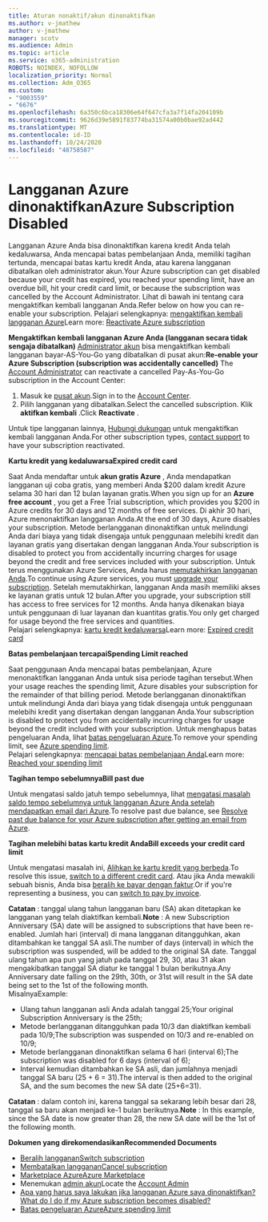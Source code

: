 ```yaml
---
title: Aturan nonaktif/akun dinonaktifkan
ms.author: v-jmathew
author: v-jmathew
manager: scotv
ms.audience: Admin
ms.topic: article
ms.service: o365-administration
ROBOTS: NOINDEX, NOFOLLOW
localization_priority: Normal
ms.collection: Adm_O365
ms.custom:
- "9003559"
- "6676"
ms.openlocfilehash: 6a350c6bca18306e64f647cfa3a7f14fa204109b
ms.sourcegitcommit: 9626d39e5891f83774ba31574a00b0bae92ad442
ms.translationtype: MT
ms.contentlocale: id-ID
ms.lasthandoff: 10/24/2020
ms.locfileid: "48758587"
---
```

# <a name="azure-subscription-disabled"></a><span data-ttu-id="8db28-102">Langganan Azure dinonaktifkan</span><span class="sxs-lookup"><span data-stu-id="8db28-102">Azure Subscription Disabled</span></span>

<span data-ttu-id="8db28-103">Langganan Azure Anda bisa dinonaktifkan karena kredit Anda telah kedaluwarsa, Anda mencapai batas pembelanjaan Anda, memiliki tagihan tertunda, mencapai batas kartu kredit Anda, atau karena langganan dibatalkan oleh administrator akun.</span><span class="sxs-lookup"><span data-stu-id="8db28-103">Your Azure subscription can get disabled because your credit has expired, you reached your spending limit, have an overdue bill, hit your credit card limit, or because the subscription was cancelled by the Account Administrator.</span></span> <span data-ttu-id="8db28-104">Lihat di bawah ini tentang cara mengaktifkan kembali langganan Anda.</span><span class="sxs-lookup"><span data-stu-id="8db28-104">Refer below on how you can re-enable your subscription.</span></span> <span data-ttu-id="8db28-105">Pelajari selengkapnya: [mengaktifkan kembali langganan Azure](https://docs.microsoft.com/azure/billing/billing-subscription-become-disable?WT.mc_id=Portal-Microsoft_Azure_Support)</span><span class="sxs-lookup"><span data-stu-id="8db28-105">Learn more: [Reactivate Azure subscription](https://docs.microsoft.com/azure/billing/billing-subscription-become-disable?WT.mc_id=Portal-Microsoft_Azure_Support)</span></span>

<span data-ttu-id="8db28-106">**Mengaktifkan kembali langganan Azure Anda (langganan secara tidak sengaja dibatalkan)** [Administrator akun](https://docs.microsoft.com/azure/billing/billing-subscription-transfer?WT.mc_id=Portal-Microsoft_Azure_Support#whoisaa) bisa mengaktifkan kembali langganan bayar-AS-You-Go yang dibatalkan di pusat akun:</span><span class="sxs-lookup"><span data-stu-id="8db28-106">**Re-enable your Azure Subscription (subscription was accidentally cancelled)** The [Account Administrator](https://docs.microsoft.com/azure/billing/billing-subscription-transfer?WT.mc_id=Portal-Microsoft_Azure_Support#whoisaa) can reactivate a cancelled Pay-As-You-Go subscription in the Account Center:</span></span>

1. <span data-ttu-id="8db28-107">Masuk ke [pusat akun](https://account.windowsazure.com/Subscriptions).</span><span class="sxs-lookup"><span data-stu-id="8db28-107">Sign in to the [Account Center](https://account.windowsazure.com/Subscriptions).</span></span>
2. <span data-ttu-id="8db28-108">Pilih langganan yang dibatalkan.</span><span class="sxs-lookup"><span data-stu-id="8db28-108">Select the cancelled subscription.</span></span> <span data-ttu-id="8db28-109">Klik **aktifkan kembali** .</span><span class="sxs-lookup"><span data-stu-id="8db28-109">Click **Reactivate** .</span></span>

<span data-ttu-id="8db28-110">Untuk tipe langganan lainnya, [Hubungi dukungan](https://portal.azure.com/?#blade/Microsoft_Azure_Support/HelpAndSupportBlade) untuk mengaktifkan kembali langganan Anda.</span><span class="sxs-lookup"><span data-stu-id="8db28-110">For other subscription types, [contact support](https://portal.azure.com/?#blade/Microsoft_Azure_Support/HelpAndSupportBlade) to have your subscription reactivated.</span></span>

<span data-ttu-id="8db28-111">**Kartu kredit yang kedaluwarsa**</span><span class="sxs-lookup"><span data-stu-id="8db28-111">**Expired credit card**</span></span>

<span data-ttu-id="8db28-112">Saat Anda mendaftar untuk **akun gratis Azure** , Anda mendapatkan langganan uji coba gratis, yang memberi Anda $200 dalam kredit Azure selama 30 hari dan 12 bulan layanan gratis.</span><span class="sxs-lookup"><span data-stu-id="8db28-112">When you sign up for an **Azure free account** , you get a Free Trial subscription, which provides you $200 in Azure credits for 30 days and 12 months of free services.</span></span> <span data-ttu-id="8db28-113">Di akhir 30 hari, Azure menonaktifkan langganan Anda.</span><span class="sxs-lookup"><span data-stu-id="8db28-113">At the end of 30 days, Azure disables your subscription.</span></span> <span data-ttu-id="8db28-114">Metode berlangganan dinonaktifkan untuk melindungi Anda dari biaya yang tidak disengaja untuk penggunaan melebihi kredit dan layanan gratis yang disertakan dengan langganan Anda.</span><span class="sxs-lookup"><span data-stu-id="8db28-114">Your subscription is disabled to protect you from accidentally incurring charges for usage beyond the credit and free services included with your subscription.</span></span> <span data-ttu-id="8db28-115">Untuk terus menggunakan Azure Services, Anda harus [memutakhirkan langganan Anda](https://docs.microsoft.com/azure/billing/billing-upgrade-azure-subscription?WT.mc_id=Portal-Microsoft_Azure_Support).</span><span class="sxs-lookup"><span data-stu-id="8db28-115">To continue using Azure services, you must [upgrade your subscription](https://docs.microsoft.com/azure/billing/billing-upgrade-azure-subscription?WT.mc_id=Portal-Microsoft_Azure_Support).</span></span> <span data-ttu-id="8db28-116">Setelah memutakhirkan, langganan Anda masih memiliki akses ke layanan gratis untuk 12 bulan.</span><span class="sxs-lookup"><span data-stu-id="8db28-116">After you upgrade, your subscription still has access to free services for 12 months.</span></span> <span data-ttu-id="8db28-117">Anda hanya dikenakan biaya untuk penggunaan di luar layanan dan kuantitas gratis.</span><span class="sxs-lookup"><span data-stu-id="8db28-117">You only get charged for usage beyond the free services and quantities.</span></span>  
<span data-ttu-id="8db28-118">Pelajari selengkapnya: [kartu kredit kedaluwarsa](https://docs.microsoft.com/azure/billing/billing-subscription-become-disable?WT.mc_id=Portal-Microsoft_Azure_Support#your-credit-is-expired)</span><span class="sxs-lookup"><span data-stu-id="8db28-118">Learn more: [Expired credit card](https://docs.microsoft.com/azure/billing/billing-subscription-become-disable?WT.mc_id=Portal-Microsoft_Azure_Support#your-credit-is-expired)</span></span>

<span data-ttu-id="8db28-119">**Batas pembelanjaan tercapai**</span><span class="sxs-lookup"><span data-stu-id="8db28-119">**Spending Limit reached**</span></span>

<span data-ttu-id="8db28-120">Saat penggunaan Anda mencapai batas pembelanjaan, Azure menonaktifkan langganan Anda untuk sisa periode tagihan tersebut.</span><span class="sxs-lookup"><span data-stu-id="8db28-120">When your usage reaches the spending limit, Azure disables your subscription for the remainder of that billing period.</span></span> <span data-ttu-id="8db28-121">Metode berlangganan dinonaktifkan untuk melindungi Anda dari biaya yang tidak disengaja untuk penggunaan melebihi kredit yang disertakan dengan langganan Anda.</span><span class="sxs-lookup"><span data-stu-id="8db28-121">Your subscription is disabled to protect you from accidentally incurring charges for usage beyond the credit included with your subscription.</span></span> <span data-ttu-id="8db28-122">Untuk menghapus batas pengeluaran Anda, lihat [batas pengeluaran Azure](https://docs.microsoft.com/azure/cost-management-billing/manage/spending-limit?WT.mc_id=Portal-Microsoft_Azure_Support).</span><span class="sxs-lookup"><span data-stu-id="8db28-122">To remove your spending limit, see [Azure spending limit](https://docs.microsoft.com/azure/cost-management-billing/manage/spending-limit?WT.mc_id=Portal-Microsoft_Azure_Support).</span></span>  
<span data-ttu-id="8db28-123">Pelajari selengkapnya: [mencapai batas pembelanjaan Anda](https://docs.microsoft.com/azure/cost-management-billing/manage/subscription-disabled?WT.mc_id=Portal-Microsoft_Azure_Support#you-reached-your-spending-limit)</span><span class="sxs-lookup"><span data-stu-id="8db28-123">Learn more: [Reached your spending limit](https://docs.microsoft.com/azure/cost-management-billing/manage/subscription-disabled?WT.mc_id=Portal-Microsoft_Azure_Support#you-reached-your-spending-limit)</span></span>

<span data-ttu-id="8db28-124">**Tagihan tempo sebelumnya**</span><span class="sxs-lookup"><span data-stu-id="8db28-124">**Bill past due**</span></span>

<span data-ttu-id="8db28-125">Untuk mengatasi saldo jatuh tempo sebelumnya, lihat [mengatasi masalah saldo tempo sebelumnya untuk langganan Azure Anda setelah mendapatkan email dari Azure](https://docs.microsoft.com/azure/billing/billing-azure-subscription-past-due-balance?WT.mc_id=Portal-Microsoft_Azure_Support).</span><span class="sxs-lookup"><span data-stu-id="8db28-125">To resolve past due balance, see [Resolve past due balance for your Azure subscription after getting an email from Azure](https://docs.microsoft.com/azure/billing/billing-azure-subscription-past-due-balance?WT.mc_id=Portal-Microsoft_Azure_Support).</span></span>

<span data-ttu-id="8db28-126">**Tagihan melebihi batas kartu kredit Anda**</span><span class="sxs-lookup"><span data-stu-id="8db28-126">**Bill exceeds your credit card limit**</span></span>

<span data-ttu-id="8db28-127">Untuk mengatasi masalah ini, [Alihkan ke kartu kredit yang berbeda](https://docs.microsoft.com/azure/billing/billing-how-to-change-credit-card?WT.mc_id=Portal-Microsoft_Azure_Support).</span><span class="sxs-lookup"><span data-stu-id="8db28-127">To resolve this issue, [switch to a different credit card](https://docs.microsoft.com/azure/billing/billing-how-to-change-credit-card?WT.mc_id=Portal-Microsoft_Azure_Support).</span></span> <span data-ttu-id="8db28-128">Atau jika Anda mewakili sebuah bisnis, Anda bisa [beralih ke bayar dengan faktur](https://docs.microsoft.com/azure/billing/billing-how-to-pay-by-invoice?WT.mc_id=Portal-Microsoft_Azure_Support).</span><span class="sxs-lookup"><span data-stu-id="8db28-128">Or if you're representing a business, you can [switch to pay by invoice](https://docs.microsoft.com/azure/billing/billing-how-to-pay-by-invoice?WT.mc_id=Portal-Microsoft_Azure_Support).</span></span>

<span data-ttu-id="8db28-129">**Catatan** : tanggal ulang tahun langganan baru (SA) akan ditetapkan ke langganan yang telah diaktifkan kembali.</span><span class="sxs-lookup"><span data-stu-id="8db28-129">**Note** : A new Subscription Anniversary (SA) date will be assigned to subscriptions that have been re-enabled.</span></span> <span data-ttu-id="8db28-130">Jumlah hari (interval) di mana langganan ditangguhkan, akan ditambahkan ke tanggal SA asli.</span><span class="sxs-lookup"><span data-stu-id="8db28-130">The number of days (interval) in which the subscription was suspended, will be added to the original SA date.</span></span> <span data-ttu-id="8db28-131">Tanggal ulang tahun apa pun yang jatuh pada tanggal 29, 30, atau 31 akan mengakibatkan tanggal SA diatur ke tanggal 1 bulan berikutnya.</span><span class="sxs-lookup"><span data-stu-id="8db28-131">Any Anniversary date falling on the 29th, 30th, or 31st will result in the SA date being set to the 1st of the following month.</span></span>  
<span data-ttu-id="8db28-132">Misalnya</span><span class="sxs-lookup"><span data-stu-id="8db28-132">Example:</span></span>

- <span data-ttu-id="8db28-133">Ulang tahun langganan asli Anda adalah tanggal 25;</span><span class="sxs-lookup"><span data-stu-id="8db28-133">Your original Subscription Anniversary is the 25th;</span></span>
- <span data-ttu-id="8db28-134">Metode berlangganan ditangguhkan pada 10/3 dan diaktifkan kembali pada 10/9;</span><span class="sxs-lookup"><span data-stu-id="8db28-134">The subscription was suspended on 10/3 and re-enabled on 10/9;</span></span>
- <span data-ttu-id="8db28-135">Metode berlangganan dinonaktifkan selama 6 hari (interval 6);</span><span class="sxs-lookup"><span data-stu-id="8db28-135">The subscription was disabled for 6 days (interval of 6);</span></span>
- <span data-ttu-id="8db28-136">Interval kemudian ditambahkan ke SA asli, dan jumlahnya menjadi tanggal SA baru (25 + 6 = 31).</span><span class="sxs-lookup"><span data-stu-id="8db28-136">The interval is then added to the original SA, and the sum becomes the new SA date (25+6=31).</span></span> 

<span data-ttu-id="8db28-137">**Catatan** : dalam contoh ini, karena tanggal sa sekarang lebih besar dari 28, tanggal sa baru akan menjadi ke-1 bulan berikutnya.</span><span class="sxs-lookup"><span data-stu-id="8db28-137">**Note** : In this example, since the SA date is now greater than 28, the new SA date will be the 1st of the following month.</span></span>

<span data-ttu-id="8db28-138">**Dokumen yang direkomendasikan**</span><span class="sxs-lookup"><span data-stu-id="8db28-138">**Recommended Documents**</span></span>

- [<span data-ttu-id="8db28-139">Beralih langganan</span><span class="sxs-lookup"><span data-stu-id="8db28-139">Switch subscription</span></span>](https://docs.microsoft.com/azure/billing/billing-how-to-switch-azure-offer?WT.mc_id=Portal-Microsoft_Azure_Support)  
- [<span data-ttu-id="8db28-140">Membatalkan langganan</span><span class="sxs-lookup"><span data-stu-id="8db28-140">Cancel subscription</span></span>](https://docs.microsoft.com/azure/billing/billing-how-to-cancel-azure-subscription?WT.mc_id=Portal-Microsoft_Azure_Support)  
- [<span data-ttu-id="8db28-141">Marketplace Azure</span><span class="sxs-lookup"><span data-stu-id="8db28-141">Azure Marketplace</span></span>](https://azuremarketplace.microsoft.com/marketplace/?source=datamarket)
- <span data-ttu-id="8db28-142">Menemukan [admin akun](https://docs.microsoft.com/azure/billing/billing-subscription-transfer?WT.mc_id=Portal-Microsoft_Azure_Support#whoisaa)</span><span class="sxs-lookup"><span data-stu-id="8db28-142">Locate the [Account Admin](https://docs.microsoft.com/azure/billing/billing-subscription-transfer?WT.mc_id=Portal-Microsoft_Azure_Support#whoisaa)</span></span>
- [<span data-ttu-id="8db28-143">Apa yang harus saya lakukan jika langganan Azure saya dinonaktifkan?</span><span class="sxs-lookup"><span data-stu-id="8db28-143">What do I do if my Azure subscription becomes disabled?</span></span>](https://docs.microsoft.com/azure/billing/billing-subscription-become-disable/?WT.mc_id=Portal-Microsoft_Azure_Support)
- [<span data-ttu-id="8db28-144">Batas pengeluaran Azure</span><span class="sxs-lookup"><span data-stu-id="8db28-144">Azure spending limit</span></span>](https://docs.microsoft.com/azure/cost-management-billing/manage/spending-limit?WT.mc_id=Portal-Microsoft_Azure_Support)
